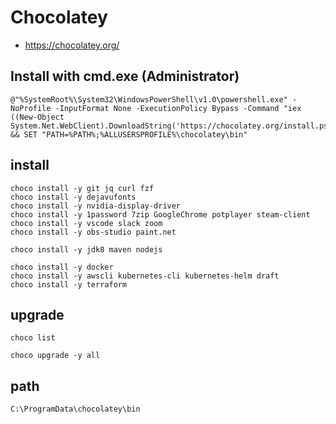 # Chocolatey

* <https://chocolatey.org/>

## Install with cmd.exe (Administrator)

```
@"%SystemRoot%\System32\WindowsPowerShell\v1.0\powershell.exe" -NoProfile -InputFormat None -ExecutionPolicy Bypass -Command "iex ((New-Object System.Net.WebClient).DownloadString('https://chocolatey.org/install.ps1'))" && SET "PATH=%PATH%;%ALLUSERSPROFILE%\chocolatey\bin"
```

## install

```
choco install -y git jq curl fzf
choco install -y dejavufonts
choco install -y nvidia-display-driver
choco install -y 1password 7zip GoogleChrome potplayer steam-client
choco install -y vscode slack zoom
choco install -y obs-studio paint.net

choco install -y jdk8 maven nodejs

choco install -y docker
choco install -y awscli kubernetes-cli kubernetes-helm draft
choco install -y terraform
```

## upgrade

```
choco list

choco upgrade -y all
```

## path

```
C:\ProgramData\chocolatey\bin
```
